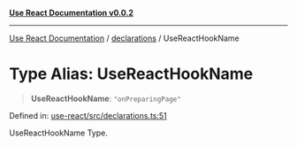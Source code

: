 [**Use React Documentation v0.0.2**](../../README.md)

***

[Use React Documentation](../../modules.md) / [declarations](../README.md) / UseReactHookName

# Type Alias: UseReactHookName

> **UseReactHookName**: `"onPreparingPage"`

Defined in: [use-react/src/declarations.ts:51](https://github.com/stonemjs/use-react/blob/d8ec502192c16b8752fc9e1bf85bd5600bcf9813/src/declarations.ts#L51)

UseReactHookName Type.
